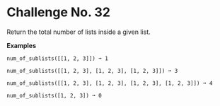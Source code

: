 # Challenge No. 32

Return the total number of lists inside a given list.

**Examples**

    num_of_sublists([[1, 2, 3]]) ➞ 1
     
    num_of_sublists([[1, 2, 3], [1, 2, 3], [1, 2, 3]]) ➞ 3
     
    num_of_sublists([[1, 2, 3], [1, 2, 3], [1, 2, 3], [1, 2, 3]]) ➞ 4
     
    num_of_sublists([1, 2, 3]) ➞ 0